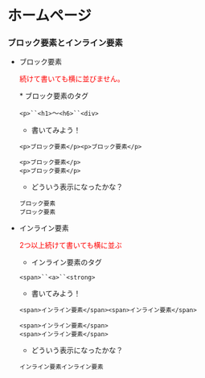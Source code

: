 # ホームページ

### ブロック要素とインライン要素

* ブロック要素

	<p class="red">続けて書いても横に並びません。</p>
	* ブロック要素のタグ
	
	`<p>``<h1>`〜`<h6>``<div>`
	
	* 書いてみよう！
	
	```
	<p>ブロック要素</p><p>ブロック要素</p>
	```
	```
	<p>ブロック要素</p>
	<p>ブロック要素</p>
	```	
	
	* どういう表示になったかな？
	 	
	```
	ブロック要素
	ブロック要素
	```
	
	
	
* インライン要素

	<p class="red">2つ以上続けて書いても横に並ぶ</p>
	
	* インライン要素のタグ 
	
	`<span>``<a>``<strong>`
	
	* 書いてみよう！
	
	```
	<span>インライン要素</span><span>インライン要素</span>
	```
	```
	<span>インライン要素</span>
	<span>インライン要素</span>
	```
	
	* どういう表示になったかな？
	
	```
	インライン要素インライン要素
	```
	
	<style>
	.red {
		color : red;
	}
	</style>
	
	